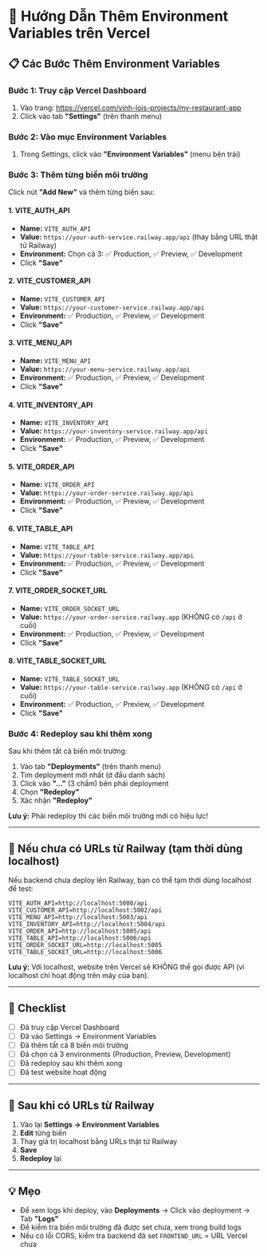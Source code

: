 # 🔧 Hướng Dẫn Thêm Environment Variables trên Vercel

## 📋 Các Bước Thêm Environment Variables

### Bước 1: Truy cập Vercel Dashboard
1. Vào trang: https://vercel.com/vinh-lois-projects/my-restaurant-app
2. Click vào tab **"Settings"** (trên thanh menu)

### Bước 2: Vào mục Environment Variables
1. Trong Settings, click vào **"Environment Variables"** (menu bên trái)

### Bước 3: Thêm từng biến môi trường

Click nút **"Add New"** và thêm từng biến sau:

#### 1. VITE_AUTH_API
- **Name:** `VITE_AUTH_API`
- **Value:** `https://your-auth-service.railway.app/api` (thay bằng URL thật từ Railway)
- **Environment:** Chọn cả 3: ✅ Production, ✅ Preview, ✅ Development
- Click **"Save"**

#### 2. VITE_CUSTOMER_API
- **Name:** `VITE_CUSTOMER_API`
- **Value:** `https://your-customer-service.railway.app/api`
- **Environment:** ✅ Production, ✅ Preview, ✅ Development
- Click **"Save"**

#### 3. VITE_MENU_API
- **Name:** `VITE_MENU_API`
- **Value:** `https://your-menu-service.railway.app/api`
- **Environment:** ✅ Production, ✅ Preview, ✅ Development
- Click **"Save"**

#### 4. VITE_INVENTORY_API
- **Name:** `VITE_INVENTORY_API`
- **Value:** `https://your-inventory-service.railway.app/api`
- **Environment:** ✅ Production, ✅ Preview, ✅ Development
- Click **"Save"**

#### 5. VITE_ORDER_API
- **Name:** `VITE_ORDER_API`
- **Value:** `https://your-order-service.railway.app/api`
- **Environment:** ✅ Production, ✅ Preview, ✅ Development
- Click **"Save"**

#### 6. VITE_TABLE_API
- **Name:** `VITE_TABLE_API`
- **Value:** `https://your-table-service.railway.app/api`
- **Environment:** ✅ Production, ✅ Preview, ✅ Development
- Click **"Save"**

#### 7. VITE_ORDER_SOCKET_URL
- **Name:** `VITE_ORDER_SOCKET_URL`
- **Value:** `https://your-order-service.railway.app` (KHÔNG có `/api` ở cuối)
- **Environment:** ✅ Production, ✅ Preview, ✅ Development
- Click **"Save"**

#### 8. VITE_TABLE_SOCKET_URL
- **Name:** `VITE_TABLE_SOCKET_URL`
- **Value:** `https://your-table-service.railway.app` (KHÔNG có `/api` ở cuối)
- **Environment:** ✅ Production, ✅ Preview, ✅ Development
- Click **"Save"**

### Bước 4: Redeploy sau khi thêm xong

Sau khi thêm tất cả biến môi trường:

1. Vào tab **"Deployments"** (trên thanh menu)
2. Tìm deployment mới nhất (ở đầu danh sách)
3. Click vào **"..."** (3 chấm) bên phải deployment
4. Chọn **"Redeploy"**
5. Xác nhận **"Redeploy"**

**Lưu ý:** Phải redeploy thì các biến môi trường mới có hiệu lực!

---

## 🚨 Nếu chưa có URLs từ Railway (tạm thời dùng localhost)

Nếu backend chưa deploy lên Railway, bạn có thể tạm thời dùng localhost để test:

```
VITE_AUTH_API=http://localhost:5000/api
VITE_CUSTOMER_API=http://localhost:5002/api
VITE_MENU_API=http://localhost:5003/api
VITE_INVENTORY_API=http://localhost:5004/api
VITE_ORDER_API=http://localhost:5005/api
VITE_TABLE_API=http://localhost:5006/api
VITE_ORDER_SOCKET_URL=http://localhost:5005
VITE_TABLE_SOCKET_URL=http://localhost:5006
```

**Lưu ý:** Với localhost, website trên Vercel sẽ KHÔNG thể gọi được API (vì localhost chỉ hoạt động trên máy của bạn).

---

## 📝 Checklist

- [ ] Đã truy cập Vercel Dashboard
- [ ] Đã vào Settings → Environment Variables
- [ ] Đã thêm tất cả 8 biến môi trường
- [ ] Đã chọn cả 3 environments (Production, Preview, Development)
- [ ] Đã redeploy sau khi thêm xong
- [ ] Đã test website hoạt động

---

## 🎯 Sau khi có URLs từ Railway

1. Vào lại **Settings → Environment Variables**
2. **Edit** từng biến
3. Thay giá trị localhost bằng URLs thật từ Railway
4. **Save**
5. **Redeploy** lại

---

## 💡 Mẹo

- Để xem logs khi deploy, vào **Deployments** → Click vào deployment → Tab **"Logs"**
- Để kiểm tra biến môi trường đã được set chưa, xem trong build logs
- Nếu có lỗi CORS, kiểm tra backend đã set `FRONTEND_URL` = URL Vercel chưa

